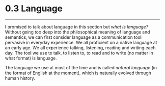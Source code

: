 # 0.3 Language

---------

I promised to talk about language in this section but *what is language?* Without going too deep into the philosophical meaning of language and semantics, we can first consider language as a communication tool pervasive in everyday experience. We all proficient on a native language at an early age. We all experience talking, listening, reading and writing each day. The tool we use to talk, to listen to, to read and to write (no matter in what format) is language.

The language we use at most of the time and is called *natural language* (in the format of English at the moment), which is naturally evolved through human history.